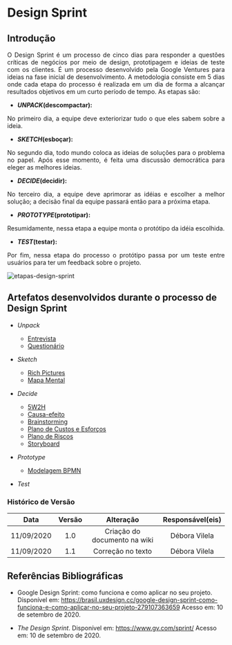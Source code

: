 # Design Sprint

## Introdução

<p align="justify">O Design Sprint é um processo de cinco dias para responder a questões críticas de negócios por meio de design, prototipagem e ideias de teste com os clientes. É um processo desenvolvido pela Google Ventures para ideias na fase inicial de desenvolvimento. A metodologia consiste em 5 dias onde cada etapa do processo é realizada em um dia de forma a alcançar resultados objetivos em um curto período de tempo. As etapas são:</p>

* **_UNPACK_(descompactar):**
<p align="justify">No primeiro dia, a equipe deve exteriorizar tudo o que eles sabem sobre a ideia.</p>

* **_SKETCH_(esboçar):**
<p align="justify">No segundo dia, todo mundo coloca as ideias de soluções para o problema no papel. Após esse momento, é feita uma discussão democrática para eleger as melhores ideias.</p>

* **_DECIDE_(decidir):**
<p align="justify">No terceiro dia, a equipe deve aprimorar as idéias e escolher a melhor solução; a decisão final da equipe passará então para a próxima etapa.</p>

* **_PROTOTYPE_(prototipar):**
<p align="justify">Resumidamente, nessa etapa a equipe monta o protótipo da idéia escolhida.</p>

* **_TEST_(testar):**
<p align="justify">Por fim, nessa etapa do processo o protótipo passa por um teste entre usuários para ter um feedback sobre o projeto.</p>

![etapas-design-sprint](https://i.imgur.com/BBSFBAd.png)

## Artefatos desenvolvidos durante o processo de Design Sprint

* _Unpack_
    * [Entrevista](https://unbarqdsw.github.io/2020.1_G1_Triagil/base/requisitos/elicitacao/entrevista/)
    * [Questionário](https://unbarqdsw.github.io/2020.1_G1_Triagil/base/requisitos/elicitacao/questionario/)

* _Sketch_
    * [Rich Pictures](https://unbarqdsw.github.io/2020.1_G1_Triagil/base/requisitos/pre-rastriabilidade/rp/)
    * [Mapa Mental](https://unbarqdsw.github.io/2020.1_G1_Triagil/base/requisitos/pre-rastriabilidade/mapa_mental/)

* _Decide_
    * [5W2H](https://unbarqdsw.github.io/2020.1_G1_Triagil/base/requisitos/pre-rastriabilidade/5w2h/)
    * [Causa-efeito](https://unbarqdsw.github.io/2020.1_G1_Triagil/base/requisitos/pre-rastriabilidade/causa_e_efeito/)
    * [Brainstorming](https://unbarqdsw.github.io/2020.1_G1_Triagil/base/requisitos/elicitacao/brainstorming/)
    * [Plano de Custos e Esforços](https://unbarqdsw.github.io/2020.1_G1_Triagil/base/documentos/plano_custos/)
    * [Plano de Riscos](https://unbarqdsw.github.io/2020.1_G1_Triagil/base/documentos/plano_risco/)
    * [Storyboard]()

* _Prototype_  
    * [Modelagem BPMN](https://unbarqdsw.github.io/2020.1_G1_Triagil/base/modelagem_bpmn/bpmn/)

* _Test_


### **Histórico de Versão**
|Data|Versão|Alteração|Responsável(eis)|
|:--:|:----:|:-------:|:---:|
| 11/09/2020 | 1.0 | Criação do documento na wiki  | Débora Vilela |
| 11/09/2020 | 1.1 |Correção no texto| Débora Vilela |


## Referências Bibliográficas

- Google Design Sprint: como funciona e como aplicar no seu projeto. Disponível em: https://brasil.uxdesign.cc/google-design-sprint-como-funciona-e-como-aplicar-no-seu-projeto-279107363659 Acesso em: 10 de setembro de 2020.

- _The Design Sprint_. Disponível em: https://www.gv.com/sprint/ Acesso em: 10 de setembro de 2020.

